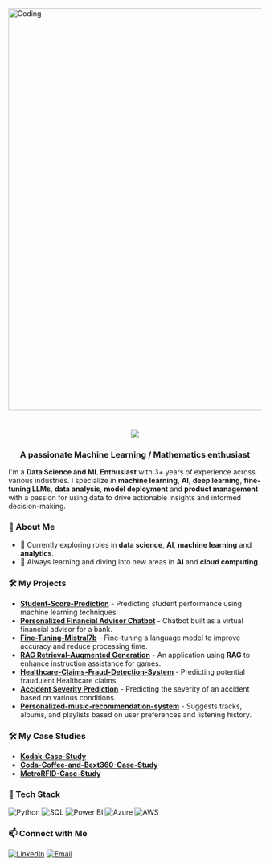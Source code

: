 <img align='center' alt="Coding" width=800 src="https://64.media.tumblr.com/d40c6daf51b6b2b7c060b1019574aa06/tumblr_nv3ijoGcGS1qav3uso1_540.gifv">


<h1 align="center">
    <img src="https://readme-typing-svg.herokuapp.com/?font=Righteous&size=35&center=true&vCenter=true&width=500&height=70&duration=4000&lines=Hi+There!+👋;+I'm+Samrat+Jajula!;Thankyou+For+Visiting" />
</h1>


<h3 align="center">
    A passionate Machine Learning / Mathematics enthusiast
</h3>

I'm a **Data Science and ML Enthusiast** with 3+ years of experience across various industries. I specialize in **machine learning**, **AI**, **deep learning**, **fine-tuning LLMs**, **data analysis**, **model deployment** and **product management** with a passion for using data to drive actionable insights and informed decision-making.

### 🔹 About Me 
- 💼 Currently exploring roles in **data science**, **AI**, **machine learning** and **analytics**.
- 🌱 Always learning and diving into new areas in **AI** and **cloud computing**. 

### 🛠️ My Projects
- **[Student-Score-Prediction](https://github.com/Samrat-byte/Student-Score-Prediction)** - Predicting student performance using machine learning techniques.
- **[Personalized Financial Advisor Chatbot](https://github.com/Samrat-byte/Personalized-Financial-Advisor-Chatbot)** - Chatbot built as a virtual financial advisor for a bank.
- **[Fine-Tuning-Mistral7b](https://github.com/Samrat-byte/Fine-Tuning-Mistral7b)** - Fine-tuning a language model to improve accuracy and reduce processing time.
- **[RAG Retrieval-Augmented Generation](https://github.com/Samrat-byte/RAG-Retrieval-Augmented-Generation---Powered-Game-Instruction-Assistant)** - An application using **RAG** to enhance instruction assistance for games.
- **[Healthcare-Claims-Fraud-Detection-System](https://github.com/Samrat-byte/Healthcare-Claims-Fraud-Detection-System)** - Predicting potential fraudulent Healthcare claims.
- **[Accident Severity Prediction](https://github.com/Samrat-byte/Accident-Severity-Prediction)** - Predicting the severity of an accident based on various conditions. 
- **[Personalized-music-recommendation-system](https://github.com/Samrat-byte/Personalized-music-recommendation-system)** - Suggests tracks, albums, and playlists based on user preferences and listening history.

### 🛠️ My Case Studies
- **[Kodak-Case-Study](https://github.com/Samrat-byte/Kodak-Case-Study)**
- **[Coda-Coffee-and-Bext360-Case-Study](https://github.com/Samrat-byte/Coda-Coffee-and-Bext360-Case-Study)**
- **[MetroRFID-Case-Study](https://github.com/Samrat-byte/MetroRFID-Case-Study)**

### 🧰 Tech Stack
![Python](https://img.shields.io/badge/-Python-3776AB?style=flat&logo=python&logoColor=white)
![SQL](https://img.shields.io/badge/-SQL-003B57?style=flat&logo=mysql&logoColor=white)
![Power BI](https://img.shields.io/badge/-Power%20BI-F2C811?style=flat&logo=power-bi&logoColor=black)
![Azure](https://img.shields.io/badge/-Azure-0078D4?style=flat&logo=microsoft-azure&logoColor=white)
![AWS](https://img.shields.io/badge/-AWS-FF9900?style=flat&logo=amazon-aws&logoColor=white)

### 📫 Connect with Me
[![LinkedIn](https://img.shields.io/badge/-LinkedIn-blue?style=flat&logo=Linkedin&logoColor=white)](https://www.linkedin.com/in/samrat-varun-jajula-a0320a16b/)
[![Email](https://img.shields.io/badge/-Email-red?style=flat&logo=gmail&logoColor=white)](mailto:sjajula@umd.edu)
